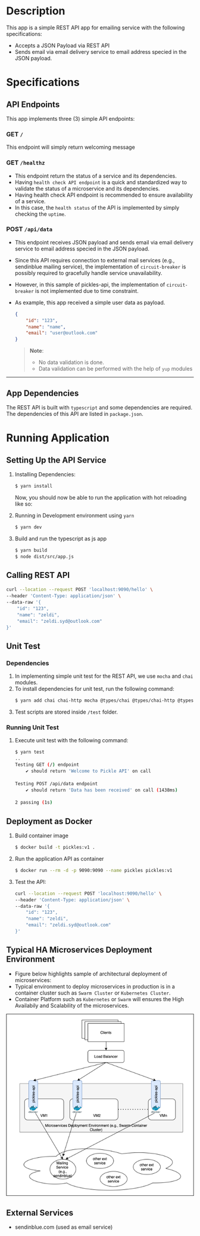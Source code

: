 # Description

This app is a simple REST API app for emailing service with the following specifications:
* Accepts a JSON Payload via REST API
* Sends email via email delivery service to email address specied in the JSON payload.

# Specifications
## API Endpoints
This app implements three (3) simple API endpoints:

### GET `/` 
This endpoint will simply return welcoming message 

### GET `/healthz` 
* This endpoint return the status of a service and its dependencies.
* Having `health check API endpoint` is a quick and standardized way to validate the status of a microservice and its dependencies.
* Having health check API endpoint is recommended to ensure availability of a service.
* In this case, the `health status` of the API is implemented by simply checking the `uptime`.
 

### POST `/api/data` 
* This endpoint receives JSON payload and sends email via email delivery service to email address specied in the JSON payload.
* Since this API requires connection to external mail services (e.g., sendinblue mailing service), the implementation of `circuit-breaker` is possibly required to gracefully handle service unavailability.
* However, in this sample of pickles-api, the implementation of `circuit-breaker` is not implemented due to time constraint.
* As example, this app received a simple user data as payload.

    ```JSON
    {
        "id": "123", 
        "name": "name",
        "email": "user@outlook.com"
    }
    ```
    > __Note__: 
    > * No data validation is done. 
    > * Data validation can be performed with the help of `yup` modules 
---


## App Dependencies
The REST API is built with `typescript` and some dependencies are required.
The dependencies of this API are listed in `package.json`.
 
# Running Application
## Setting Up the API Service
1. Installing Dependencies:
    ```bash
    $ yarn install
    ```

    Now, you should now be able to run the application with hot reloading like so:

2. Running in Development environment using `yarn`
    ```bash
    $ yarn dev
    ```
3. Build and run the typescript as js app
    ```bash
    $ yarn build
    $ node dist/src/app.js
    ```

## Calling REST API

```bash
curl --location --request POST 'localhost:9090/hello' \
--header 'Content-Type: application/json' \
--data-raw '{
    "id": "123",
    "name": "zeldi",
    "email": "zeldi.syd@outlook.com"
}'
```

## Unit Test

### Dependencies

1. In implementing simple unit test for the REST API, we use `mocha` and `chai` modules.
2. To install dependencies for unit test, run the following command:
    ```bash
    $ yarn add chai chai-http mocha @types/chai @types/chai-http @types/mocha --save-dev
    ```
3. Test scripts are stored inside `/test` folder.

### Running Unit Test
1. Execute unit test with the following command:
    ```bash
    $ yarn test
    ..
    Testing GET (/) endpoint
        ✔ should return 'Welcome to Pickle API' on call

    Testing POST /api/data endpoint
        ✔ should return 'Data has been received' on call (1438ms)

    2 passing (1s)
    ``` 

## Deployment as Docker

1. Build container image
    ```bash
    $ docker build -t pickles:v1 .
    ```
2. Run the application API as container 
    ```bash
    $ docker run --rm -d -p 9090:9090 --name pickles pickles:v1
    ```
3. Test the API:
    ```bash
    curl --location --request POST 'localhost:9090/hello' \
    --header 'Content-Type: application/json' \
    --data-raw '{
        "id": "123",
        "name": "zeldi",
        "email": "zeldi.syd@outlook.com"
    }'
    ```
## Typical HA Microservices Deployment Environment

* Figure below highlights sample of architectural deployment of microservices:
* Typical environment to deploy microservices in production is in a container cluster such as `Swarm Cluster` or `Kubernetes Cluster`.
* Container Platform such as `Kubernetes` or `Swarm` will ensures the High Availabily and Scalability of the microservices.


![image info](./deployment_architecture.png)

## External Services
- sendinblue.com (used as email service)

